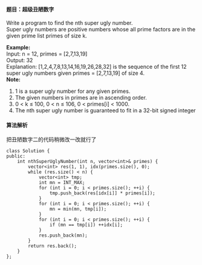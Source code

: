 #### 题目：超级丑陋数字
Write a program to find the nth super ugly number.<br>
Super ugly numbers are positive numbers whose all prime factors are in the given prime list primes of size k.<br>

**Example:**<br>
Input: n = 12, primes = [2,7,13,19]<br>
Output: 32 <br>
Explanation: [1,2,4,7,8,13,14,16,19,26,28,32] is the sequence of the first 12 
             super ugly numbers given primes = [2,7,13,19] of size 4.<br>
**Note:**
1. 1 is a super ugly number for any given primes.
2. The given numbers in primes are in ascending order.
3. 0 < k ≤ 100, 0 < n ≤ 106, 0 < primes[i] < 1000.
4. The nth super ugly number is guaranteed to fit in a 32-bit signed integer

#### 算法解析
把丑陋数字二的代码稍微改一改就行了
```
class Solution {
public:
    int nthSuperUglyNumber(int n, vector<int>& primes) {
        vector<int> res(1, 1), idx(primes.size(), 0);
        while (res.size() < n) {
            vector<int> tmp;
            int mn = INT_MAX;
            for (int i = 0; i < primes.size(); ++i) {
                tmp.push_back(res[idx[i]] * primes[i]);
            }
            for (int i = 0; i < primes.size(); ++i) {
                mn = min(mn, tmp[i]);
            }
            for (int i = 0; i < primes.size(); ++i) {
                if (mn == tmp[i]) ++idx[i];
            }
            res.push_back(mn);
        }
        return res.back();
    }
};
```
